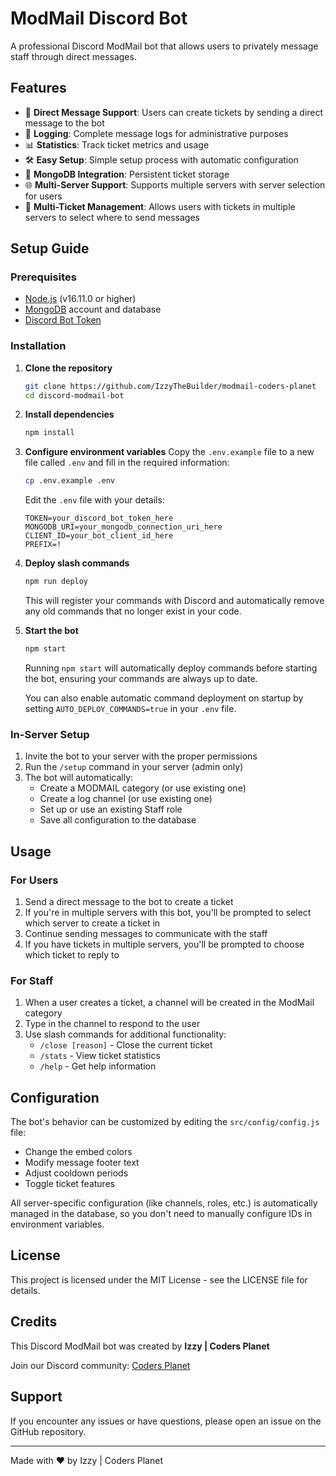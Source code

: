 # ModMail Discord Bot

A professional Discord ModMail bot that allows users to privately message staff through direct messages.

## Features

- 📨 **Direct Message Support**: Users can create tickets by sending a direct message to the bot
- 📝 **Logging**: Complete message logs for administrative purposes
- 📊 **Statistics**: Track ticket metrics and usage
- 🛠️ **Easy Setup**: Simple setup process with automatic configuration
- 🔄 **MongoDB Integration**: Persistent ticket storage
- 🌐 **Multi-Server Support**: Supports multiple servers with server selection for users
- 🎫 **Multi-Ticket Management**: Allows users with tickets in multiple servers to select where to send messages

## Setup Guide

### Prerequisites

- [Node.js](https://nodejs.org/) (v16.11.0 or higher)
- [MongoDB](https://www.mongodb.com/) account and database
- [Discord Bot Token](https://discord.com/developers/applications)

### Installation

1. **Clone the repository**
   ```bash
   git clone https://github.com/IzzyTheBuilder/modmail-coders-planet
   cd discord-modmail-bot
   ```

2. **Install dependencies**
   ```bash
   npm install
   ```

3. **Configure environment variables**
   Copy the `.env.example` file to a new file called `.env` and fill in the required information:
   ```bash
   cp .env.example .env
   ```
   
   Edit the `.env` file with your details:
   ```
   TOKEN=your_discord_bot_token_here
   MONGODB_URI=your_mongodb_connection_uri_here
   CLIENT_ID=your_bot_client_id_here
   PREFIX=!
   ```

4. **Deploy slash commands**
   ```bash
   npm run deploy
   ```
   This will register your commands with Discord and automatically remove any old commands that no longer exist in your code.

5. **Start the bot**
   ```bash
   npm start
   ```
   Running `npm start` will automatically deploy commands before starting the bot, ensuring your commands are always up to date.

   You can also enable automatic command deployment on startup by setting `AUTO_DEPLOY_COMMANDS=true` in your `.env` file.

### In-Server Setup

1. Invite the bot to your server with the proper permissions
2. Run the `/setup` command in your server (admin only)
3. The bot will automatically:
   - Create a MODMAIL category (or use existing one)
   - Create a log channel (or use existing one)
   - Set up or use an existing Staff role
   - Save all configuration to the database

## Usage

### For Users

1. Send a direct message to the bot to create a ticket
2. If you're in multiple servers with this bot, you'll be prompted to select which server to create a ticket in
3. Continue sending messages to communicate with the staff
4. If you have tickets in multiple servers, you'll be prompted to choose which ticket to reply to

### For Staff

1. When a user creates a ticket, a channel will be created in the ModMail category
2. Type in the channel to respond to the user
3. Use slash commands for additional functionality:
   - `/close [reason]` - Close the current ticket
   - `/stats` - View ticket statistics
   - `/help` - Get help information

## Configuration

The bot's behavior can be customized by editing the `src/config/config.js` file:

- Change the embed colors
- Modify message footer text
- Adjust cooldown periods
- Toggle ticket features

All server-specific configuration (like channels, roles, etc.) is automatically managed in the database, so you don't need to manually configure IDs in environment variables.

## License

This project is licensed under the MIT License - see the LICENSE file for details.

## Credits

This Discord ModMail bot was created by **Izzy | Coders Planet**

Join our Discord community: [Coders Planet](https://discord.gg/codersplanet)

## Support

If you encounter any issues or have questions, please open an issue on the GitHub repository.

---

Made with ❤️ by Izzy | Coders Planet 
